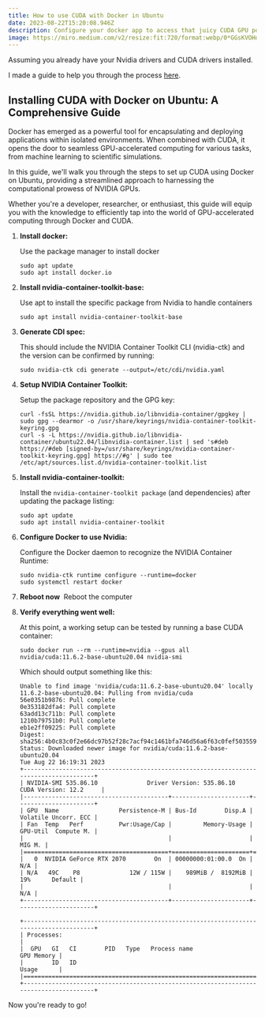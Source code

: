 ```yaml
---
title: How to use CUDA with Docker in Ubuntu
date: 2023-08-22T15:20:08.946Z
description: Configure your docker app to access that juicy CUDA GPU power.
image: https://miro.medium.com/v2/resize:fit:720/format:webp/0*GGsKVOHdgXraeFbi.jpg
---
```

Assuming you already have your Nvidia drivers and CUDA drivers installed. 

I﻿ made a guide to help you through the process [here](https://ayats.dev/post/how-to-use-gpu-nvidia-on-ubuntu/).

## Installing CUDA with Docker on Ubuntu: A Comprehensive Guide

Docker has emerged as a powerful tool for encapsulating and deploying applications within isolated environments. When combined with CUDA, it opens the door to seamless GPU-accelerated computing for various tasks, from machine learning to scientific simulations.

In this guide, we'll walk you through the steps to set up CUDA using Docker on Ubuntu, providing a streamlined approach to harnessing the computational prowess of NVIDIA GPUs. 

Whether you're a developer, researcher, or enthusiast, this guide will equip you with the knowledge to efficiently tap into the world of GPU-accelerated computing through Docker and CUDA.

1. **I﻿nstall docker:**

   Use the package manager to install docker

   ```shell
   s﻿udo apt update
   s﻿udo apt install docker.io
   ```
2. **I﻿nstall nvidia-container-toolkit-base:**

   Use apt to install the specific package from Nvidia to handle containers

   ```shell
   sudo apt install nvidia-container-toolkit-base
   ```
3. **Generate CDI spec:**

   This should include the NVIDIA Container Toolkit CLI (nvidia-ctk) and the version can be confirmed by running:

   ```shell
   sudo nvidia-ctk cdi generate --output=/etc/cdi/nvidia.yaml
   ```
4. **Setup NVIDIA Container Toolkit:**

   Setup the package repository and the GPG key:

   ```shell
   curl -fsSL https://nvidia.github.io/libnvidia-container/gpgkey | sudo gpg --dearmor -o /usr/share/keyrings/nvidia-container-toolkit-keyring.gpg   
   curl -s -L https://nvidia.github.io/libnvidia-container/ubuntu22.04/libnvidia-container.list | sed 's#deb https://#deb [signed-by=/usr/share/keyrings/nvidia-container-toolkit-keyring.gpg] https://#g' | sudo tee /etc/apt/sources.list.d/nvidia-container-toolkit.list
   ```
5. **I﻿nstall nvidia-container-toolkit:**

     Install the `nvidia-container-toolkit package` (and dependencies) after updating the package listing:

   ```shell
   sudo apt update
   sudo apt install nvidia-container-toolkit
   ```
6. **Configure Docker to use Nvidia:**

   Configure the Docker daemon to recognize the NVIDIA Container Runtime:

   ```shell
   sudo nvidia-ctk runtime configure --runtime=docker  
   sudo systemctl restart docker
   ```
7. **Reboot now**
   ﻿  Reboot the computer
8. **Verify everything went well:**

      At this point, a working setup can be tested by running a base CUDA container:

   ```shell
   sudo docker run --rm --runtime=nvidia --gpus all nvidia/cuda:11.6.2-base-ubuntu20.04 nvidia-smi
   ```

      Which should output something like this:

   ```shell
   Unable to find image 'nvidia/cuda:11.6.2-base-ubuntu20.04' locally
   11.6.2-base-ubuntu20.04: Pulling from nvidia/cuda
   56e0351b9876: Pull complete 
   0e353182dfa4: Pull complete 
   63add13c711b: Pull complete 
   1210b79751b0: Pull complete 
   eb1e2ff09225: Pull complete 
   Digest: sha256:4b0c83c0f2e66dc97b52f28c7acf94c1461bfa746d56a6f63c0fef5035590429
   Status: Downloaded newer image for nvidia/cuda:11.6.2-base-ubuntu20.04
   Tue Aug 22 16:19:31 2023       
   +---------------------------------------------------------------------------------------+
   | NVIDIA-SMI 535.86.10              Driver Version: 535.86.10    CUDA Version: 12.2     |
   |-----------------------------------------+----------------------+----------------------+
   | GPU  Name                 Persistence-M | Bus-Id        Disp.A | Volatile Uncorr. ECC |
   | Fan  Temp   Perf          Pwr:Usage/Cap |         Memory-Usage | GPU-Util  Compute M. |
   |                                         |                      |               MIG M. |
   |=========================================+======================+======================|
   |   0  NVIDIA GeForce RTX 2070        On  | 00000000:01:00.0  On |                  N/A |
   | N/A   49C    P8              12W / 115W |    989MiB /  8192MiB |     19%      Default |
   |                                         |                      |                  N/A |
   +-----------------------------------------+----------------------+----------------------+
                                                                                            
   +---------------------------------------------------------------------------------------+
   | Processes:                                                                            |
   |  GPU   GI   CI        PID   Type   Process name                            GPU Memory |
   |        ID   ID                                                             Usage      |
   |=======================================================================================|
   +---------------------------------------------------------------------------------------+
   ```

N﻿ow you're ready to go!